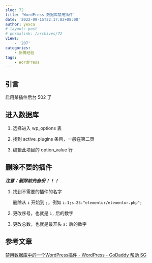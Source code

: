 ```yaml
---
slug: 72
title: 'WordPress 数据库禁用插件'
date: '2022-09-15T22:17:02+08:00'
author: yexca
# layout: post
# permalink: /archives/72
views:
    - '207'
categories:
    - 折腾经验
tags:
    - WordPress
---
```


## 引言

启用某插件后台 502 了

## 进入数据库

1. 选择进入 wp_options 表

2. 找到 active_plugins 条目，一般在第二页

3. 编辑此项目的 option_value 行

## 删除不要的插件

***注意：删除前先备份！！！***

1. 找到不需要的插件的名字

   删除从 `i` 开始到 `;`，例如 `i:1;s:23:"elementor/elementor.php";`

2. 更改序号，也就是 `i,` 后的数字

3. 更改总数，也就是最开头 `a:` 后的数字

## 参考文章

[禁用数据库中的一个WordPress插件 - WordPress - GoDaddy 帮助 SG](https://sg.godaddy.com/zh/help/disable-one-wordpress-plugin-from-the-database-41199)
